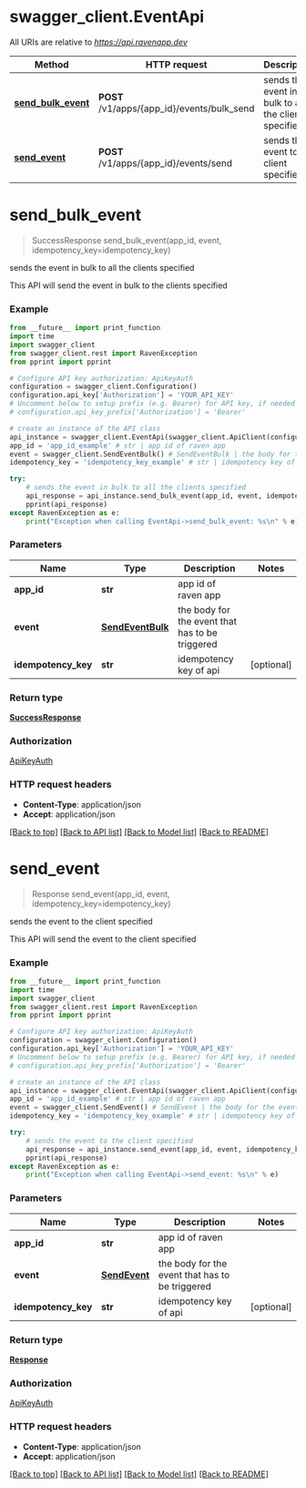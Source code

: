 # swagger_client.EventApi

All URIs are relative to *https://api.ravenapp.dev*

| Method                                             | HTTP request                                | Description                                          |
| -------------------------------------------------- | ------------------------------------------- | ---------------------------------------------------- |
| [**send_bulk_event**](EventApi.md#send_bulk_event) | **POST** /v1/apps/{app_id}/events/bulk_send | sends the event in bulk to all the clients specified |
| [**send_event**](EventApi.md#send_event)           | **POST** /v1/apps/{app_id}/events/send      | sends the event to the client specified              |

# **send_bulk_event**

> SuccessResponse send_bulk_event(app_id, event, idempotency_key=idempotency_key)

sends the event in bulk to all the clients specified

This API will send the event in bulk to the clients specified

### Example

```python
from __future__ import print_function
import time
import swagger_client
from swagger_client.rest import RavenException
from pprint import pprint

# Configure API key authorization: ApiKeyAuth
configuration = swagger_client.Configuration()
configuration.api_key['Authorization'] = 'YOUR_API_KEY'
# Uncomment below to setup prefix (e.g. Bearer) for API key, if needed
# configuration.api_key_prefix['Authorization'] = 'Bearer'

# create an instance of the API class
api_instance = swagger_client.EventApi(swagger_client.ApiClient(configuration))
app_id = 'app_id_example' # str | app id of raven app
event = swagger_client.SendEventBulk() # SendEventBulk | the body for the event that has to be triggered
idempotency_key = 'idempotency_key_example' # str | idempotency key of api (optional)

try:
    # sends the event in bulk to all the clients specified
    api_response = api_instance.send_bulk_event(app_id, event, idempotency_key=idempotency_key)
    pprint(api_response)
except RavenException as e:
    print("Exception when calling EventApi->send_bulk_event: %s\n" % e)
```

### Parameters

| Name                | Type                                  | Description                                     | Notes      |
| ------------------- | ------------------------------------- | ----------------------------------------------- | ---------- |
| **app_id**          | **str**                               | app id of raven app                             |
| **event**           | [**SendEventBulk**](SendEventBulk.md) | the body for the event that has to be triggered |
| **idempotency_key** | **str**                               | idempotency key of api                          | [optional] |

### Return type

[**SuccessResponse**](SuccessResponse.md)

### Authorization

[ApiKeyAuth](../README.md#ApiKeyAuth)

### HTTP request headers

- **Content-Type**: application/json
- **Accept**: application/json

[[Back to top]](#) [[Back to API list]](../README.md#documentation-for-api-endpoints) [[Back to Model list]](../README.md#documentation-for-models) [[Back to README]](../README.md)

# **send_event**

> Response send_event(app_id, event, idempotency_key=idempotency_key)

sends the event to the client specified

This API will send the event to the client specified

### Example

```python
from __future__ import print_function
import time
import swagger_client
from swagger_client.rest import RavenException
from pprint import pprint

# Configure API key authorization: ApiKeyAuth
configuration = swagger_client.Configuration()
configuration.api_key['Authorization'] = 'YOUR_API_KEY'
# Uncomment below to setup prefix (e.g. Bearer) for API key, if needed
# configuration.api_key_prefix['Authorization'] = 'Bearer'

# create an instance of the API class
api_instance = swagger_client.EventApi(swagger_client.ApiClient(configuration))
app_id = 'app_id_example' # str | app id of raven app
event = swagger_client.SendEvent() # SendEvent | the body for the event that has to be triggered
idempotency_key = 'idempotency_key_example' # str | idempotency key of api (optional)

try:
    # sends the event to the client specified
    api_response = api_instance.send_event(app_id, event, idempotency_key=idempotency_key)
    pprint(api_response)
except RavenException as e:
    print("Exception when calling EventApi->send_event: %s\n" % e)
```

### Parameters

| Name                | Type                          | Description                                     | Notes      |
| ------------------- | ----------------------------- | ----------------------------------------------- | ---------- |
| **app_id**          | **str**                       | app id of raven app                             |
| **event**           | [**SendEvent**](SendEvent.md) | the body for the event that has to be triggered |
| **idempotency_key** | **str**                       | idempotency key of api                          | [optional] |

### Return type

[**Response**](Response.md)

### Authorization

[ApiKeyAuth](../README.md#ApiKeyAuth)

### HTTP request headers

- **Content-Type**: application/json
- **Accept**: application/json

[[Back to top]](#) [[Back to API list]](../README.md#documentation-for-api-endpoints) [[Back to Model list]](../README.md#documentation-for-models) [[Back to README]](../README.md)
